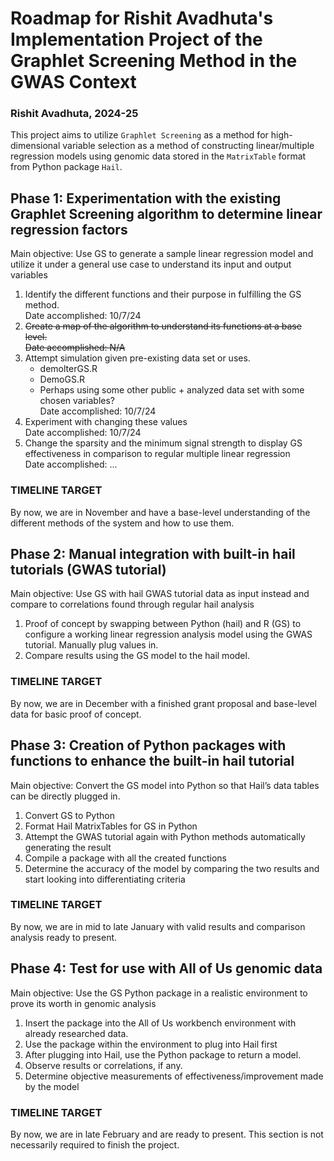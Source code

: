 # Roadmap for Rishit Avadhuta's Implementation Project of the Graphlet Screening Method in the GWAS Context
### Rishit Avadhuta, 2024-25

This project aims to utilize `Graphlet Screening` as a method for high-dimensional variable selection as a method of 
constructing linear/multiple regression models using genomic data stored in the `MatrixTable` format from Python 
package `Hail`. 

## Phase 1: Experimentation with the existing Graphlet Screening algorithm to determine linear regression factors

Main objective: Use GS to generate a sample linear regression model and utilize it under a general use case to 
understand its input and output variables

1. Identify the different functions and their purpose in fulfilling the GS method. <br>
Date accomplished: 10/7/24
2. ~~Create a map of the algorithm to understand its functions at a base level.~~ <br>
~~Date accomplished: N/A~~
3. Attempt simulation given pre-existing data set or uses.
   - demolterGS.R
   - DemoGS.R
   - Perhaps using some other public + analyzed data set with some chosen variables? <br>
       Date accomplished: 10/7/24
4. Experiment with changing these values <br>
	Date accomplished: 10/7/24
5. Change the sparsity and the minimum signal strength to display GS effectiveness in comparison to regular multiple linear regression
    <br> Date accomplished: ...

### TIMELINE TARGET
<p class="timelineTarget">
By now, we are in November and have a base-level understanding of the different methods of the system and how to use them.
</p>

## Phase 2: Manual integration with built-in hail tutorials (GWAS tutorial)

Main objective: Use GS with hail GWAS tutorial data as input instead and compare to correlations found through regular hail analysis

1. Proof of concept by swapping between Python (hail) and R (GS) to configure a working linear regression analysis model using the GWAS tutorial. Manually plug values in.
2. Compare results using the GS model to the hail model.

### TIMELINE TARGET
<p class="timelineTarget">
By now, we are in December with a finished grant proposal and base-level data for basic proof of concept.
</p>

## Phase 3: Creation of Python packages with functions to enhance the built-in hail tutorial

Main objective: Convert the GS model into Python so that Hail’s data tables can be directly plugged in.

1. Convert GS to Python
2. Format Hail MatrixTables for GS in Python
3. Attempt the GWAS tutorial again with Python methods automatically generating the result
4. Compile a package with all the created functions
5. Determine the accuracy of the model by comparing the two results and start looking into differentiating criteria

### TIMELINE TARGET
<p class="timelineTarget">
By now, we are in mid to late January with valid results and comparison analysis ready to present.
</p>

## Phase 4: Test for use with All of Us genomic data

Main objective: Use the GS Python package in a realistic environment to prove its worth in genomic analysis

1. Insert the package into the All of Us workbench environment with already researched data.
2. Use the package within the environment to plug into Hail first
3. After plugging into Hail, use the Python package to return a model.
4. Observe results or correlations, if any.
5. Determine objective measurements of effectiveness/improvement made by the model

### TIMELINE TARGET
<p class="timelineTarget">
By now, we are in late February and are ready to present. 
This section is not necessarily required to finish the project.
</p>
